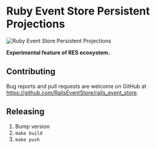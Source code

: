 # Ruby Event Store Persistent Projections

![Ruby Event Store Persistent Projections](https://github.com/RailsEventStore/rails_event_store/workflows/ruby_event_store-persistent_projections/badge.svg)

**Experimental feature of RES ecosystem.**

## Contributing

Bug reports and pull requests are welcome on GitHub at https://github.com/RailsEventStore/rails_event_store.

## Releasing

1. Bump version
2. `make build`
3. `make push`
